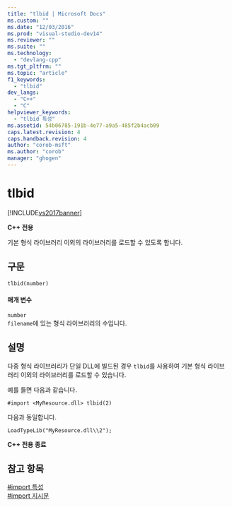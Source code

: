 ```yaml
---
title: "tlbid | Microsoft Docs"
ms.custom: ""
ms.date: "12/03/2016"
ms.prod: "visual-studio-dev14"
ms.reviewer: ""
ms.suite: ""
ms.technology: 
  - "devlang-cpp"
ms.tgt_pltfrm: ""
ms.topic: "article"
f1_keywords: 
  - "tlbid"
dev_langs: 
  - "C++"
  - "C"
helpviewer_keywords: 
  - "tlbid 특성"
ms.assetid: 54b06785-191b-4e77-a9a5-485f2b4acb09
caps.latest.revision: 4
caps.handback.revision: 4
author: "corob-msft"
ms.author: "corob"
manager: "ghogen"
---
```

# tlbid
[!INCLUDE[vs2017banner](../assembler/inline/includes/vs2017banner.md)]

**C\+\+ 전용**  
  
 기본 형식 라이브러리 이외의 라이브러리를 로드할 수 있도록 합니다.  
  
## 구문  
  
```  
tlbid(number)  
```  
  
#### 매개 변수  
 `number`  
 `filename`에 있는 형식 라이브러리의 수입니다.  
  
## 설명  
 다중 형식 라이브러리가 단일 DLL에 빌드된 경우 `tlbid`를 사용하여 기본 형식 라이브러리 이외의 라이브러리를 로드할 수 있습니다.  
  
 예를 들면 다음과 같습니다.  
  
```  
#import <MyResource.dll> tlbid(2)  
```  
  
 다음과 동일합니다.  
  
```  
LoadTypeLib("MyResource.dll\\2");  
```  
  
 **C\+\+ 전용 종료**  
  
## 참고 항목  
 [\#import 특성](../preprocessor/hash-import-attributes-cpp.md)   
 [\#import 지시문](../preprocessor/hash-import-directive-cpp.md)